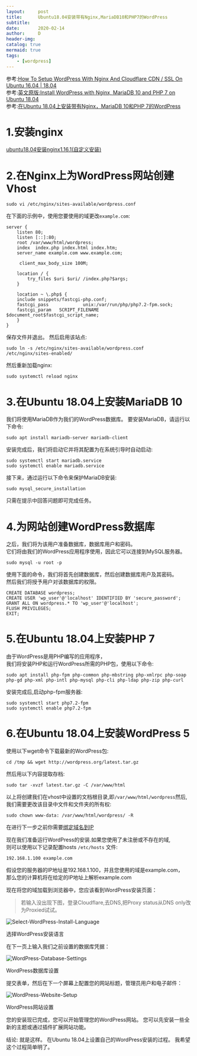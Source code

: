 ```yaml
---
layout:     post
title:      Ubuntu18.04安装带有Nginx,MariaDB10和PHP7的WordPress
subtitle:
date:       2020-02-14
author:     D
header-img: 
catalog: true
mermaid: true
tags:
    - [wordpress]
---
```


参考:[How To Setup WordPress With Nginx And Cloudflare CDN / SSL On Ubuntu 16.04 | 18.04](https://websiteforstudents.com/how-to-setup-wordpress-with-nginx-and-cloudflare-cdn-ssl-on-ubuntu-16-04-18-04/)<br>
参考:[英文原版:Install WordPress with Nginx, MariaDB 10 and PHP 7 on Ubuntu 18.04](https://www.tecmint.com/install-wordpress-with-nginx-mariadb-php-on-ubuntu-18-04/)<br>
参考:[在Ubuntu 18.04上安装带有Nginx，MariaDB 10和PHP 7的WordPress](https://www.howtoing.com/install-wordpress-with-nginx-mariadb-php-on-ubuntu-18-04)

# 1.安装nginx
[ubuntu18.04安装nginx1.16.1(自定义安装)](https://dm116.github.io/2020/02/25/install-nginx-on-ubuntu1804/)
# 2.在Nginx上为WordPress网站创建Vhost

```
sudo vi /etc/nginx/sites-available/wordpress.conf
```
在下面的示例中，使用您要使用的域更改`example.com`: 
```
server {
    listen 80;
    listen [::]:80;
    root /var/www/html/wordpress;
    index  index.php index.html index.htm;
    server_name example.com www.example.com;

     client_max_body_size 100M;

    location / {
        try_files $uri $uri/ /index.php?$args;        
    }

    location ~ \.php$ {
    include snippets/fastcgi-php.conf;
    fastcgi_pass             unix:/var/run/php/php7.2-fpm.sock;
    fastcgi_param   SCRIPT_FILENAME $document_root$fastcgi_script_name;
    }
}
```
保存文件并退出。 然后启用该站点:
```
sudo ln -s /etc/nginx/sites-available/wordpress.conf  /etc/nginx/sites-enabled/
```
然后重新加载nginx:
```
sudo systemctl reload nginx
```

# 3.在Ubuntu 18.04上安装MariaDB 10
我们将使用MariaDB作为我们的WordPress数据库。 要安装MariaDB，请运行以下命令:
```
sudo apt install mariadb-server mariadb-client
```
安装完成后，我们将启动它并将其配置为在系统引导时自动启动:
```
sudo systemctl start mariadb.service
sudo systemctl enable mariadb.service
```
接下来，通过运行以下命令来保护MariaDB安装:
```
sudo mysql_secure_installation
```
只需在提示中回答问题即可完成任务。

# 4.为网站创建WordPress数据库

之后，我们将为该用户准备数据库，数据库用户和密码。<br>
它们将由我们的WordPress应用程序使用，因此它可以连接到MySQL服务器。<br>
```
sudo mysql -u root -p
```
使用下面的命令，我们将首先创建数据库，然后创建数据库用户及其密码。<br>
然后我们将授予用户对该数据库的权限。<br>
```
CREATE DATABASE wordpress;
CREATE USER 'wp_user'@'localhost' IDENTIFIED BY 'secure_password';
GRANT ALL ON wordpress.* TO 'wp_user'@'localhost';
FLUSH PRIVILEGES;
EXIT;
```

# 5.在Ubuntu 18.04上安装PHP 7

由于WordPress是用PHP编写的应用程序，<br>
我们将安装PHP和运行WordPress所需的PHP包，使用以下命令:<br>
```
sudo apt install php-fpm php-common php-mbstring php-xmlrpc php-soap php-gd php-xml php-intl php-mysql php-cli php-ldap php-zip php-curl
```
安装完成后,启动php-fpm服务器:
```
sudo systemctl start php7.2-fpm
sudo systemctl enable php7.2-fpm
```

# 6.在Ubuntu 18.04上安装WordPress 5

使用以下wget命令下载最新的WordPress包:
```
cd /tmp && wget http://wordpress.org/latest.tar.gz
```
然后用以下内容提取存档:
```
sudo tar -xvzf latest.tar.gz -C /var/www/html
```
以上将创建我们在vhost中设置的文档根目录,即`/var/www/html/wordpress`然后,<br>
我们需要更改该目录中文件和文件夹的所有权:<br>
```
sudo chown www-data: /var/www/html/wordpress/ -R
```

在进行下一步之前你需要[绑定域名到IP](https://dm116.github.io/2020/02/19/bind-the-domain-to-ip)<br>

现在我们准备运行WordPress的安装.如果您使用了未注册或不存在的域,<br>
则可以使用以下记录配置hosts `/etc/hosts` 文件:<br>
```
192.168.1.100 example.com
```
假设您的服务器的IP地址是192.168.1.100，并且您使用的域是example.com，<br>
那么您的计算机将在给定的IP地址上解析example.com <br>

现在将您的域加载到浏览器中，您应该看到WordPress安装页面：<br>

>若输入没出现下图，登录Cloudflare,去DNS,把Proxy status从DNS only改为Proxied试试。

![Select-WordPress-Install-Language](/img/Select-WordPress-Install-Language.png)<br>

选择WordPress安装语言

在下一页上输入我们之前设置的数据库凭据：<br>

![WordPress-Database-Settings](/img/WordPress-Database-Settings.png)<br>

WordPress数据库设置

提交表单，然后在下一个屏幕上配置您的网站标题，管理员用户和电子邮件：<br>

![WordPress-Website-Setup](/img/WordPress-Website-Setup.png)<br>

WordPress网站设置

您的安装现已完成，您可以开始管理您的WordPress网站。 您可以先安装一些全新的主题或通过插件扩展网站功能。

结论:
就是这样。 在Ubuntu 18.04上设置自己的WordPress安装的过程。 我希望这个过程简单明了。

